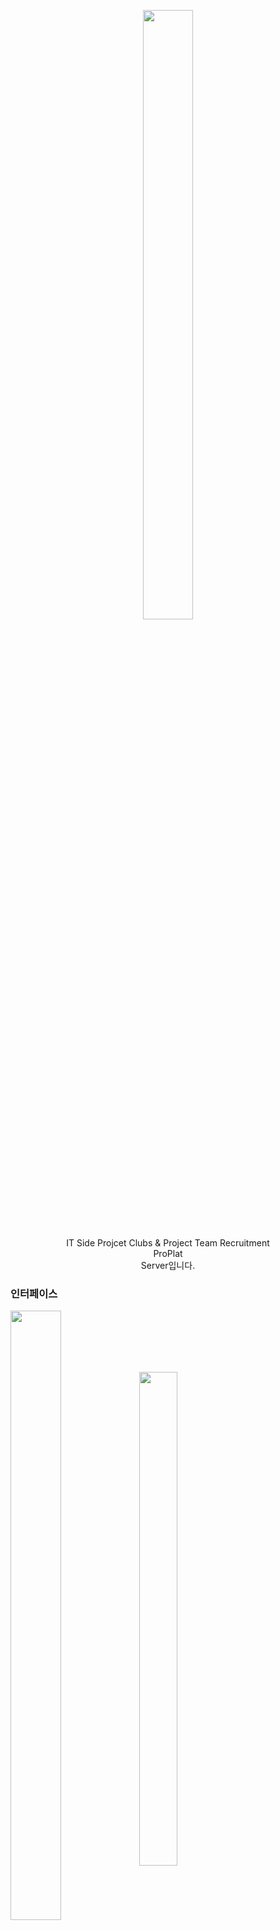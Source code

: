 <p align="center">
  <img src="https://github.com/SystemArchitecture-ProPlat/Proplat_Back/assets/127479677/d8203294-a4ea-4dc1-a10e-10882661971c" width="40%" height="50%">
</p>
<p align="center">
  IT Side Projcet Clubs & Project Team Recruitment<br/>
  ProPlat<br/>
  Server입니다.
</p>

### 인터페이스

<img src="https://github.com/SystemArchitecture-ProPlat/ProPlat/assets/127479677/7d320846-ba63-473e-9ff7-8da0d09c7da5" width="40%" height="50%" align="center">

<img src="https://github.com/SystemArchitecture-ProPlat/ProPlat/assets/127479677/39287d43-cf38-41c7-807e-b8a054519af9" width="35%" height="45%" align="center">

### 요구 사항

<img src="https://github.com/SystemArchitecture-ProPlat/ProPlat/assets/127479677/30f72985-d6e3-47a1-9bf0-59cd861ff550" width="65%" height="75%" align="center">

### 서버 구조도

<img src="https://github.com/SystemArchitecture-ProPlat/Proplat_Back/assets/127479677/9cfbe5db-1640-438c-9d94-17695815ca13" width="65%" height="75%" align="center">

### 사용 기술, 개발 환경

+ Java, Spring Boot, Gradle
+ JPA(Spring Data, Hibernate), QueryDSL
+ JWT
+ JUnit5, AssertJ
+ MySQL, H2
+ Travic
+ AWS (Code Deploy, EC2)
+ IntelliJ, Postman

### ERD

<img src="https://github.com/SystemArchitecture-ProPlat/Proplat_Back/assets/127479677/11eb6e17-facb-4069-91a4-4f1bcdb017db" width="65%" height="75%" align="center">

### 프로젝트 목표

+ 동아리 모집 기간, 요구 기술 스택, 프로젝트 구인 글 작성 및 댓글을 통한 소통 서비스 제공
+ 웹 어플리케이션 제작 프로세스 경험
+ Spring Boot 및 JPA, MySQL 기술 실 사용 공부

### 핵심 기능

+ 회원 가입, 로그인 서비스(JWT)
+ 게시글 수정/조회/삭제
+ 댓글, 대댓글
+ 페이징

### 배운 것

+ JWT 사용 최적화
+ RESTful API 통신
+ 1:N, N:M 관계 최적화
+ QueryDSL을 통한 동적 쿼리 작성
+ 데이터베이스 설계
+ 기능 최적화 고민(N+1 문제, Fetch Join 사용)
+ 테스트 코드 작성

### 추가하고 싶은 것

+ 로그인 시 토큰 재발급
+ 회원 탈퇴 및 이메일 인증 시스템
+ 데이터베이스 더 최적화
+ 즐겨찾기 시스템
+ 앱으로 변경
+ 시간이 오래 걸리는 로직 로그 달기
